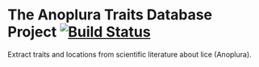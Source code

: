 # The Anoplura Traits Database Project [![Build Status](https://travis-ci.org/rafelafrance/traiter_anoplura.svg?branch=master)](https://travis-ci.org/rafelafrance/traiter_anoplura)

Extract traits and locations from scientific literature about lice (Anoplura).
